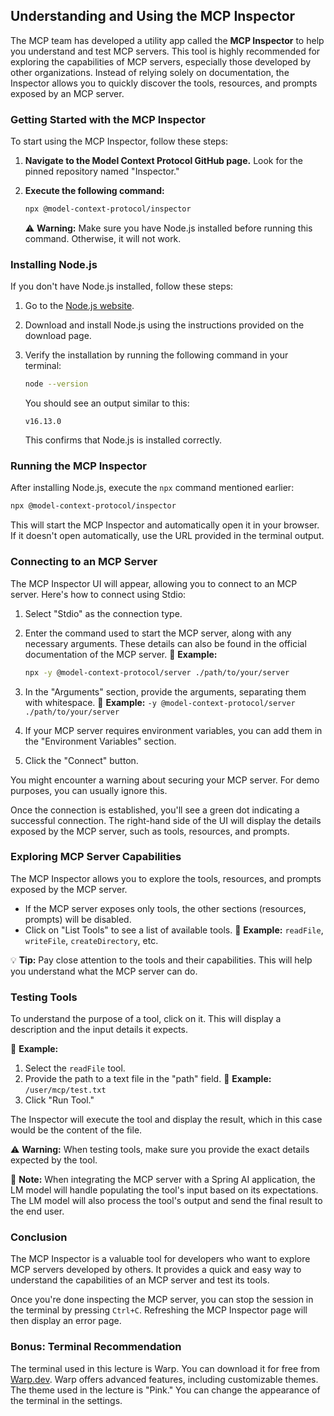 ## Understanding and Using the MCP Inspector

The MCP team has developed a utility app called the **MCP Inspector** to help you understand and test MCP servers. This tool is highly recommended for exploring the capabilities of MCP servers, especially those developed by other organizations. Instead of relying solely on documentation, the Inspector allows you to quickly discover the tools, resources, and prompts exposed by an MCP server.

### Getting Started with the MCP Inspector

To start using the MCP Inspector, follow these steps:

1.  **Navigate to the Model Context Protocol GitHub page.** Look for the pinned repository named "Inspector."
2.  **Execute the following command:**

    ```bash
    npx @model-context-protocol/inspector
    ```

    ⚠️ **Warning:** Make sure you have Node.js installed before running this command. Otherwise, it will not work.

### Installing Node.js

If you don't have Node.js installed, follow these steps:

1.  Go to the [Node.js website](https://nodejs.org/).
2.  Download and install Node.js using the instructions provided on the download page.
3.  Verify the installation by running the following command in your terminal:

    ```bash
    node --version
    ```

    You should see an output similar to this:

    ```
    v16.13.0
    ```

    This confirms that Node.js is installed correctly.

### Running the MCP Inspector

After installing Node.js, execute the `npx` command mentioned earlier:

```bash
npx @model-context-protocol/inspector
```

This will start the MCP Inspector and automatically open it in your browser. If it doesn't open automatically, use the URL provided in the terminal output.

### Connecting to an MCP Server

The MCP Inspector UI will appear, allowing you to connect to an MCP server. Here's how to connect using Stdio:

1.  Select "Stdio" as the connection type.
2.  Enter the command used to start the MCP server, along with any necessary arguments.  These details can also be found in the official documentation of the MCP server. 📌 **Example:**

    ```bash
    npx -y @model-context-protocol/server ./path/to/your/server
    ```

3.  In the "Arguments" section, provide the arguments, separating them with whitespace. 📌 **Example:** `-y @model-context-protocol/server ./path/to/your/server`
4.  If your MCP server requires environment variables, you can add them in the "Environment Variables" section.
5.  Click the "Connect" button.

You might encounter a warning about securing your MCP server. For demo purposes, you can usually ignore this.

Once the connection is established, you'll see a green dot indicating a successful connection. The right-hand side of the UI will display the details exposed by the MCP server, such as tools, resources, and prompts.

### Exploring MCP Server Capabilities

The MCP Inspector allows you to explore the tools, resources, and prompts exposed by the MCP server.

*   If the MCP server exposes only tools, the other sections (resources, prompts) will be disabled.
*   Click on "List Tools" to see a list of available tools. 📌 **Example:** `readFile`, `writeFile`, `createDirectory`, etc.

💡 **Tip:** Pay close attention to the tools and their capabilities. This will help you understand what the MCP server can do.

### Testing Tools

To understand the purpose of a tool, click on it. This will display a description and the input details it expects.

📌 **Example:**

1.  Select the `readFile` tool.
2.  Provide the path to a text file in the "path" field. 📌 **Example:** `/user/mcp/test.txt`
3.  Click "Run Tool."

The Inspector will execute the tool and display the result, which in this case would be the content of the file.

⚠️ **Warning:** When testing tools, make sure you provide the exact details expected by the tool.

📝 **Note:** When integrating the MCP server with a Spring AI application, the LM model will handle populating the tool's input based on its expectations. The LM model will also process the tool's output and send the final result to the end user.

### Conclusion

The MCP Inspector is a valuable tool for developers who want to explore MCP servers developed by others. It provides a quick and easy way to understand the capabilities of an MCP server and test its tools.

Once you're done inspecting the MCP server, you can stop the session in the terminal by pressing `Ctrl+C`. Refreshing the MCP Inspector page will then display an error page.

### Bonus: Terminal Recommendation

The terminal used in this lecture is Warp. You can download it for free from [Warp.dev](https://www.warp.dev/). Warp offers advanced features, including customizable themes. The theme used in the lecture is "Pink." You can change the appearance of the terminal in the settings.
